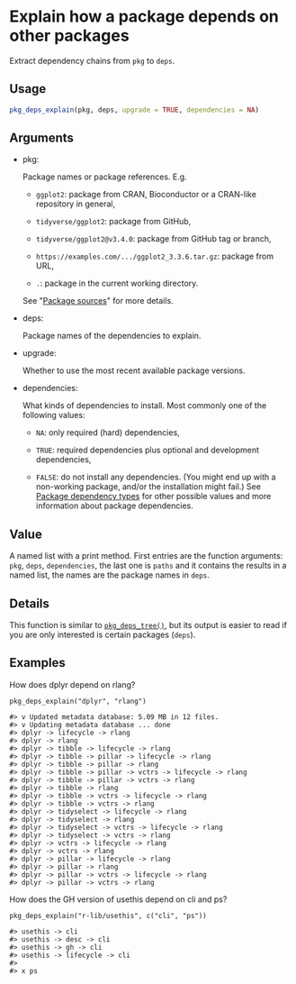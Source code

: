 # Explain how a package depends on other packages

Extract dependency chains from `pkg` to `deps`.

## Usage

``` r
pkg_deps_explain(pkg, deps, upgrade = TRUE, dependencies = NA)
```

## Arguments

- pkg:

  Package names or package references. E.g.

  - `ggplot2`: package from CRAN, Bioconductor or a CRAN-like repository
    in general,

  - `tidyverse/ggplot2`: package from GitHub,

  - `tidyverse/ggplot2@v3.4.0`: package from GitHub tag or branch,

  - `https://examples.com/.../ggplot2_3.3.6.tar.gz`: package from URL,

  - `.`: package in the current working directory.

  See "[Package
  sources](https://pak.r-lib.org/dev/reference/pak_package_sources.md)"
  for more details.

- deps:

  Package names of the dependencies to explain.

- upgrade:

  Whether to use the most recent available package versions.

- dependencies:

  What kinds of dependencies to install. Most commonly one of the
  following values:

  - `NA`: only required (hard) dependencies,

  - `TRUE`: required dependencies plus optional and development
    dependencies,

  - `FALSE`: do not install any dependencies. (You might end up with a
    non-working package, and/or the installation might fail.) See
    [Package dependency
    types](https://pak.r-lib.org/dev/reference/package-dependency-types.md)
    for other possible values and more information about package
    dependencies.

## Value

A named list with a print method. First entries are the function
arguments: `pkg`, `deps`, `dependencies`, the last one is `paths` and it
contains the results in a named list, the names are the package names in
`deps`.

## Details

This function is similar to
[`pkg_deps_tree()`](https://pak.r-lib.org/dev/reference/pkg_deps_tree.md),
but its output is easier to read if you are only interested is certain
packages (`deps`).

## Examples

How does dplyr depend on rlang?

    pkg_deps_explain("dplyr", "rlang")

    #> v Updated metadata database: 5.09 MB in 12 files.
    #> v Updating metadata database ... done
    #> dplyr -> lifecycle -> rlang
    #> dplyr -> rlang
    #> dplyr -> tibble -> lifecycle -> rlang
    #> dplyr -> tibble -> pillar -> lifecycle -> rlang
    #> dplyr -> tibble -> pillar -> rlang
    #> dplyr -> tibble -> pillar -> vctrs -> lifecycle -> rlang
    #> dplyr -> tibble -> pillar -> vctrs -> rlang
    #> dplyr -> tibble -> rlang
    #> dplyr -> tibble -> vctrs -> lifecycle -> rlang
    #> dplyr -> tibble -> vctrs -> rlang
    #> dplyr -> tidyselect -> lifecycle -> rlang
    #> dplyr -> tidyselect -> rlang
    #> dplyr -> tidyselect -> vctrs -> lifecycle -> rlang
    #> dplyr -> tidyselect -> vctrs -> rlang
    #> dplyr -> vctrs -> lifecycle -> rlang
    #> dplyr -> vctrs -> rlang
    #> dplyr -> pillar -> lifecycle -> rlang
    #> dplyr -> pillar -> rlang
    #> dplyr -> pillar -> vctrs -> lifecycle -> rlang
    #> dplyr -> pillar -> vctrs -> rlang

How does the GH version of usethis depend on cli and ps?

    pkg_deps_explain("r-lib/usethis", c("cli", "ps"))

    #> usethis -> cli
    #> usethis -> desc -> cli
    #> usethis -> gh -> cli
    #> usethis -> lifecycle -> cli
    #>
    #> x ps
